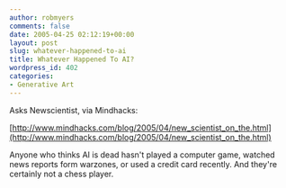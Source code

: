 ```yaml
---
author: robmyers
comments: false
date: 2005-04-25 02:12:19+00:00
layout: post
slug: whatever-happened-to-ai
title: Whatever Happened To AI?
wordpress_id: 402
categories:
- Generative Art
---
```


Asks Newscientist, via Mindhacks:  
  
[http://www.mindhacks.com/blog/2005/04/new_scientist_on_the.html](http://www.mindhacks.com/blog/2005/04/new_scientist_on_the.html)   
  
Anyone who thinks AI is dead hasn't played a computer game, watched news reports form warzones, or used a credit card recently. And they're certainly not a chess player.

  



